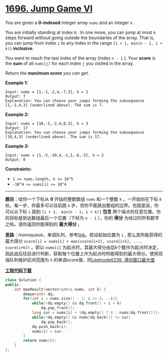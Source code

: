 # [1696. Jump Game VI](https://leetcode.com/problems/jump-game-vi/)

You are given a **0-indexed** integer array `nums` and an integer `k` .

You are initially standing at index `0` . In one move, you can jump at most `k` steps forward without going outside the boundaries of the array. That is, you can jump from index `i` to any index in the range `[i + 1, min(n - 1, i + k)]` **inclusive**.

You want to reach the last index of the array (index `n - 1` ). Your **score** is the **sum** of all `nums[j]` for each index `j` you visited in the array.

Return *the **maximum score** you can get*.

**Example 1:**

```
Input: nums = [1,-1,-2,4,-7,3], k = 2
Output: 7
Explanation: You can choose your jumps forming the subsequence [1,-1,4,3] (underlined above). The sum is 7.
```

**Example 2:**

```
Input: nums = [10,-5,-2,4,0,3], k = 3
Output: 17
Explanation: You can choose your jumps forming the subsequence [10,4,3] (underlined above). The sum is 17.
```

**Example 3:**

```
Input: nums = [1,-5,-20,4,-1,3,-6,-3], k = 2
Output: 0
```

**Constraints:**

* `1 <= nums.length, k <= 10^5`
* `-10^4 <= nums[i] <= 10^4`

-----

**题目**：给你一个下标从 **0** 开始的整数数组 `nums` 和一个整数 `k` 。一开始你在下标 `0` 处。每一步，你最多可以往前跳 `k` 步，但你不能跳出数组的边界。也就是说，你可以从下标 `i` 跳到 `[i + 1， min(n - 1, i + k)]` **包含** 两个端点的任意位置。你的目标是到达数组最后一个位置（下标为 `n - 1` ），你的 **得分** 为经过的所有数字之和。请你返回你能得到的 **最大得分** 。

**思路**：monoqueue，单调队列，参考[link](https://leetcode.com/problems/sliding-window-maximum/discuss/65884/Java-O(n)-solution-using-deque-with-explanation)。假设起始位置为 `i` , 那么其所能获得的最大得分 `score[i] = nums[i] + max(score[i+1], score[i+1], ..., score[i+k])` 。即以 `nums[i]` 为起点时，其最大得分由后k个数作为起点时决定，因此由后往前进行判断，获取每个位置上作为起点时所能得到的最大得分。使用双端队列维护区间范围为 `k` 的单调score值，同[Leetcode0239. 滑动窗口最大值](0239.%20滑动窗口最大值%20[Hard]%20[Sliding%20Window%20Maximum].md)

[**工程代码下载**](https://github.com/shenkh/leetcode)

```cpp
class Solution {
public:
    int maxResult(vector<int>& nums, int k) {
        deque<int> dq;
        for(int i = nums.size() - 1; i >= 0; --i){
            while(!dq.empty() && dq.front() > i + k)
                dq.pop_front();
            long cur = nums[i] + (dq.empty() ? 0 : nums[dq.front()]);
            while(!dq.empty() && nums[dq.back()] <= cur)
                dq.pop_back();
            dq.push_back(i);
            nums[i] = cur;
        }
        return nums[0];
    }
};
```
